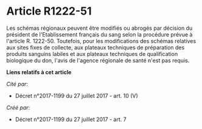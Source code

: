 # Article R1222-51

Les schémas régionaux peuvent être modifiés ou abrogés par décision du président de l'Etablissement français du sang selon la
procédure prévue à l'article R. 1222-50. Toutefois, pour les modifications des schémas relatives aux sites fixes de collecte,
aux plateaux techniques de préparation des produits sanguins labiles et aux plateaux techniques de qualification biologique
du don, l'avis de l'agence régionale de santé n'est pas requis.

**Liens relatifs à cet article**

_Cité par_:

  - Décret n°2017-1199 du 27 juillet 2017 - art. 10 (V)

_Créé par_:

  - Décret n°2017-1199 du 27 juillet 2017 - art. 7
